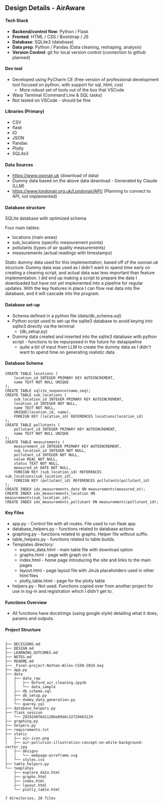 ## Design Details - AirAware

#### Tech Stack
- **Backend/control flow**: Python / Flask 
- **Fronted**: HTML / CSS / Bootstrap / JS 
- **Database**: SQLite3 (database)
- **Data prep**: Python / Pandas (Data cleaning, reshaping, analysis)
- **Version Control**: git for local version control (connection to github planned)

#### Dev tool
- Developed using PyCharm CE (free version of professional development tool focused on python, with support for sql, html, css)
  - More robust set of tools out of the box that VSCode
- Warp Terminal (Command Line & SQL tasks)
- Not tested on VSCode - should be fine

#### Libraries (Primary)
- CSV
- flask
- IO
- JSON
- Pandas
- Plotly
- SQLite3

#### Data Sources
- https://www.oxonair.uk (download of data)
- Dummy data based on the above data download - Generated by Claude (LLM)
- https://www.londonair.org.uk/Londonair/API/ (Planning to connect to API, not implemented)

#### Database structure
SQLite database with optimized schema

Four main tables:
- locations (main areas)
- sub_locations (specific measurement points)
- pollutants (types of air quality measurements)
- measurements (actual readings with timestamps)

Static dummy data used for this implementation, based off of the oxonair.uk structure. 
Dummy data was used as I didn't want to spend time early on creating a cleaning script, and actual data was less important than feature implementation.
I did end up making a script to prepare the data I downloaded but have not yet implemented into a pipeline for regular updates.
With the key features in place I can flow real data into the database, and it will cascade into the program.

#### Database set-up
- Schema defined in a python file (data/db_schema.sql)
- Python script used to set-up the sqlite3 database to avoid keying into sqlite3 directly via the terminal
  - (db_setup.py)
- Dummy data created and inserted into the sqlite3 database with python script - functions to be repurposed in the future for datapipeline
  - quite a bit of input from LLM to create the dummy data as I didn't want to spend time on generating realistic data


#### Database Schema
```
CREATE TABLE locations (
    location_id INTEGER PRIMARY KEY AUTOINCREMENT,
    name TEXT NOT NULL UNIQUE
);
CREATE TABLE sqlite_sequence(name,seq);
CREATE TABLE sub_locations (
    sub_location_id INTEGER PRIMARY KEY AUTOINCREMENT,
    location_id INTEGER NOT NULL,
    name TEXT NOT NULL,
    UNIQUE(location_id, name),
    FOREIGN KEY (location_id) REFERENCES locations(location_id)
);
CREATE TABLE pollutants (
    pollutant_id INTEGER PRIMARY KEY AUTOINCREMENT,
    name TEXT NOT NULL UNIQUE
);
CREATE TABLE measurements (
    measurement_id INTEGER PRIMARY KEY AUTOINCREMENT,
    sub_location_id INTEGER NOT NULL,
    pollutant_id INTEGER NOT NULL,
    value REAL NOT NULL,
    status TEXT NOT NULL,
    measured_at DATE NOT NULL,
    FOREIGN KEY (sub_location_id) REFERENCES sub_locations(sub_location_id),
    FOREIGN KEY (pollutant_id) REFERENCES pollutants(pollutant_id)
);
CREATE INDEX idx_measurements_date ON measurements(measured_at);
CREATE INDEX idx_measurements_location ON measurements(sub_location_id);
CREATE INDEX idx_measurements_pollutant ON measurements(pollutant_id);
```

#### Key Files
- app.py - Control file with all routes. File used to run flask app
- database_helpers.py - functions related to database actions
- graphing.py - functions related to graphs. Helper file without suffix.
- table_helpers.py - functions related to table builds.
- Templates directory:
    - explore_data.html - main table file with download option
    - graphs.html - page with graph on it
    - index.html - home page introducing the site and links to the main pages
    - layout.html - page layout file with JinJa placeholders used in other html files
    - plotly_table.html - page for the plotly table
- helpers.py - Not used. Functions copied over from another project for use in log-in and registration which I didn't get to.

#### Functions Overview
- All functions have docstrings (using google style) detailing what it does, params and outputs.

#### Project Structure
```

├── DECISIONS.md
├── DESIGN.md
├── LEARNING_OUTCOMES.md
├── NOTES.md
├── README.md
├── _Final-project-Nathan-Wiles-CS50-2024.key
├── app.py
├── data
│   ├── data_raw
│   │   ├── Oxford_air_cleaning.ipynb
│   │   └── data_sample
│   ├── db_schema.sql
│   ├── db_setup.py
│   ├── dummy_data_generation.py
│   └── querey.sql
├── database_helpers.py
├── flask_session
│   └── 2029240f6d1128be89ddc32729463129
├── graphing.py
├── helpers.py
├── requirements.txt
├── static
│   ├── air-icon.png
│   ├── air-pollution-illustration-concept-on-white-background-vector.jpg
│   ├── designs
│   │   └── webpage-wireframe.svg
│   └── styles.css
├── table_helpers.py
└── templates
    ├── explore_data.html
    ├── graphs.html
    ├── index.html
    ├── layout.html
    └── plotly_table.html

7 directories, 28 files

```

